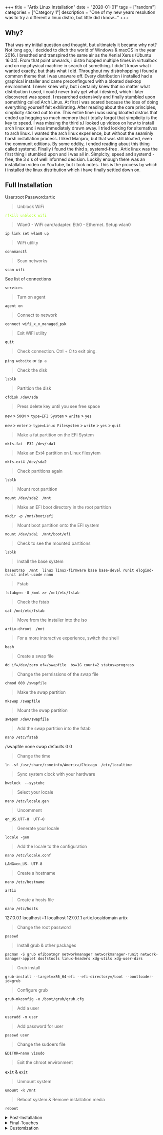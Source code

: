 +++
title = "Artix Linux Installation"
date = "2020-01-01"
tags = ["random"]
categories = ["Category 1"]
description = "One of my new years resolution was to try a different a linux distro, but little did i know..."
+++

## Why?
That was my initial question and thought, but ultimately it became why not? Not long ago, i decided to ditch the world of Windows & macOS in the year 2016. I breathed and transpired the same air as the Xenial Xerus (Ubuntu 16.04). From that point onwards, i distro hopped multiple times in virtualbox and on my physical machine in search of something. I didn't know what i wanted exactly, but thats what i did. Throughout my distrohopping i found a common theme that i was unaware off. Every distribution i installed had a graphical installer and came preconfingured with a bloated desktop environment. I never knew why, but i certainly knew that no matter what distribution i used, i could never truly get what i desired, which i later discovered was speed. I researched extensively and finally stumbled upon something called Arch Linux. At first i was scared because the idea of doing everything yourself felt exhilirating. After reading about the core principles, simplicity sticked out to me. This entire time i was using bloated distros that ended up hogging so much memory that i totally forgot that simplicity is the key to speed. I was missing the third s.I looked up videos on how to install arch linux and i was immediately drawn away. I tried looking for alternatives to arch linux. I wanted the arch linux experience, but without the seaminly harsh installation process. I liked Manjaro, but that was still bloated, even the communit editions. By some oddity, i ended reading about this thing called systemd. Finally i found the third s, systemd-free . Artix linux was the first thing i stumbled upon and i was all in. Simplcity, speed and systemd -free, the 3 s's of well informed decision. Luckily enough there was an installation video on YouTube, but i took notes. This is the process by which i installed the linux distribution which i have finally settled down on.

## Full Installation

User:root
Password:artix

> Unblock WiFi
<span style='color:#a8ff17;'>

`rfkill unblock wifi`

</span>

> Wlan0  - WiFi card/adapter. Eth0  - Ethernet. Setup wlan0

`ip link set wlan0 up`

> WiFi utility

`connmanctl`

> Scan networks

`scan wifi`

 See list of connections

`services`

> Turn on agent

`agent on`

> Connect to network

`connect wifi_x_x_managed_psk`

> Exit WiFi utility

`quit`

> Check connection. Ctrl + C to exit ping.

`ping website` or `ip a`


> Check the disk

`lsblk`

> Partition the disk

`cfdisk /dev/sda`

> Press delete key until you see free space

`new` > `500M` > `type=EFI System` > `write` > `yes`

`new` > `enter` > `type=Linux Filesystem` > `write` > `yes` > `quit`

>  Make a fat partition on the EFI System

`mkfs.fat -F32 /dev/sda1`

> Make an Ext4 partition on Linux filesytem

`mkfs.ext4 /dev/sda2`

> Check partitions again

`lsblk`

> Mount root partition

`mount /dev/sda2  /mnt`

> Make an EFI boot directory in the root partition

`mkdir -p /mnt/boot/efi`

> Mount boot partition onto the EFI system

`mount /dev/sda1  /mnt/boot/efi`

> Check to see the mounted partitions

`lsblk`

> Install the base system

`basestrap  /mnt  linux linux-firmware base base-devel runit elogind-runit intel-ucode nano`

> Fstab

`fstabgen -U /mnt >> /mnt/etc/fstab`

> Check the fstab

`cat /mnt/etc/fstab`

> Move from the installer into the iso

`artix-chroot  /mnt`

> For a more interactive experience, switch the shell

`bash`

> Create a swap file

`dd if=/dev/zero of=/swapfile  bs=1G count=2 status=progress`

> Change the permissions of the swap file

`chmod 600 /swapfile`

> Make the swap partition

`mkswap /swapfile`

> Mount the swap partition

`swapon /dev/swapfile`

> Add the swap partition into the fstab

`nano /etc/fstab`

/swapfile     none   swap   defaults   0  0

> Change the time

`ln -sf /usr/share/zoneinfo/America/Chicago  /etc/localtime`

> Sync system clock with your hardware

`hwclock  --systohc`

> Select your locale

`nano /etc/locale.gen`

> Uncomment

`en_US.UTF-8  UTF-8`

> Generate your locale

`locale -gen`

> Add the locale to the configuration

`nano /etc/locale.conf`

`LANG=en_US. UTF-8`

> Create a hostname

`nano /etc/hostname`

`artix`

> Create a hosts file

`nano /etc/hosts`

127.0.0.1     localhost
::1                  localhost
127.0.1.1      artix.localdomain   artix

> Change the root password

`passwd`

> Install grub & other packages

`pacman -S grub efibootmgr networkmanager networkmanager-runit network-manager-applet dosfstools linux-headers xdg-utils xdg-user-dirs`

> Grub install

`grub-install --target=x86_64-efi --efi-directory=/boot --bootloader-id=grub `

> Configure grub

`grub-mkconfig -o /boot/grub/grub.cfg`

> Add a user

`useradd -m user`

> Add password for user

`passwd user`

> Change the sudoers  file

`EDITOR=nano visudo`


> Exit the chroot environment

`exit` & `exit`

> Unmount  system

`umount -R /mnt `

> Reboot system & Remove installation media

`reboot`

</details>

<details><summary>Post-Installation</summary>

`yay -S pixelorama-bin helm-synth godot vital-synth gimp-git inkscape-git audacity-git odin2-synthesizer aseprite alacritty android-tools reaper-bin vscodium-bin awesome librewolf-bin calcurse alacritty pandoc vlc-git pulseaudio-gitit thunar libreoffice-still unzip ranger lmms-beta-bin flutter android-file-transer nvidia nvidia-utils neofetch mlocate updatedb calibre-git picom feh polybar rofi volctl vim redshift font-manager gnome-tweaks-git sweet-theme-git papirus-icon-theme-git rsm oomox lxappearance-gtk3 beaker tor-browser hugo pngcrush oxipng optipng birdfont fontforge blender dust3d makehuman goxel gpick lilypond vcvrack element fluidsynth carla mc tiled htop sdcv stardict gnupg ccrypt sirikali carp encfsui cryptkeeper cava ttf-twemoji-color ttf-bitstream-vera zip unarchiver p7zip `

[Mount Android Device Guide](https://techsner.com/2020/08/05/how-to-mount-android-phone-on-arch-linux/)

[Install Yay AUR Helper](https://www.tecmint.com/install-yay-aur-helper-in-arch-linux-and-manjaro/)


<!-- Librewolf is my new favorite browser of choice and dare i say faster. Faster than Brave browser even. My DNS setup with instruction found [here(https://support.opendns.com/hc/en-us/articles/360038086532-Using-DNS-over-HTTPS-DoH-with-OpenDNS or https://developers.cloudflare.com/1.1.1.1/1.1.1.1-for-families/setup-instructions/dns-over-https )]  -->


</details>

<details><summary>Final-Touches</summary>

- Brightness Control <!-- Brightness control (ACPI). The most efficient way to edit brightness: echo # > /sys/class/backlight/nvidia_0/brightness. Even better set an alias. like eb 50 = 50%, eb 25 =25% The problem with the Nvidia Gpu is the fact that that the nvidia_0 values do not reflect that of the ones set using the xbacklight -set # command. They function independently. The brightness can also be adjusted through the Nvidia X settings. I need to reread this [page](https://wiki.archlinux.org/index.php/Backlight)-->
- Volume Control <!--Get the volume to work (ALSA Jack,Pulseaduio ) - You have a sof card, install the sof-firmware and alsa-ucm-conf packages. Link [here](https://bbs.archlinux.org/viewtopic.php?id=262469) Alsa utils uses systemd. More about Alsa [here](https://wiki.archlinux.org/index.php/Advanced_Linux_Sound_Architecture) -->
- Android MTP <!-- Android MTP (file transfer) I do miss drag and and drop, but aft-mtp-cli saved me. The comamand get [file or directort] [LinuxFS directory] . Super cool. I just transfered 2.5GB from my phone to PC in 16 seconds. That would have taken minutes with a GUI application Mounting external media (Flash drives,portable storage etc)  -->
- Yubico Authentication <!-- Systemd problem. Read the Void linux documentation to find a solution on how to enable Pcscd on the Runit init system -->
- Multilingual Support <!-- Locale/Localization(L10n)/Internalization(i18n) Problem: Unable to displays characters other than en_US.UTF-8 (Only roman/latin characters, No CJKV characters; chinese, japanese, korean,vietnamese) (Not multilingual, especially in browsers) (Is it a font problem?) Large font collection package:pacman -S adobe-source-han-sans-otc-fonts. That did the trick, just a simple font installation    --> 
- VST Functionality <!-- Most annoying problem by far, the VST's were able to function flawlessly on Manjaro, but the DIY lifestyle has some things that make you wish you had just sticked to Manjaro.I cant get my VST's most of my VST's to work on my setup, so i went ahead and tried something experimental. I installed the entire pro-audio group of applications which consists of 180 packages tantamounting to nearly 4GB. I just need a working solution and then i'll slowly remove each package. Overkill is better than having to search for a solution when there isnt any Zynaddsubfx sound not working. Possible solution [here](https://bbs.archlinux.org/viewtopic.php?id=227838) -->

</details>

<details><summary>Customization</summary>

- Alacritty <!--Copy the config file to the home directory. Uncomment the theme. Color format Hex (0x2c2c2c) . Just made everything green --> 
- VScodium <!--(Just black). To make the menu bar match change from native to custom on (window.titleBarStyle) -->
- Aseprite <!-- Install a .extension or .zip as an extensions and click apply in themes under preferences.You can also manually theme by editing the theme.xml located in /usr/share/aseprite/data/extensions/aseprite-theme -->
-Librewolf <!-- Mozilla has killed Firefox in the same manner that Brave browser did with its affilitate links scandal. Librewolf is a fork of Firefox that ships without Telemetry and has better privacy hardening features. Firefox configuration [here](https://privacytools.io/browsers/#about_config) Theme configuration [here](https://github.com/manilarome/blurredfox/).Ferdi was great, but at the end of the day you only need a single browser, even if that browsr is optimized for social networking sites and email. -->
- GRUB Theme <!-- [here](https://www.gnome-look.org/p/1429443/) -->
- GTK3 Theme <!-- Sweet-Dark. Theme from [Pling](https://www.pling.com/s/Gnome/p/1253385/) . 2 simplww commands to set it. gsettings set org.gnome.desktop.interface gtk-theme Sweet ... gsettings set org.gnome.desktop.wm.preferences theme Sweet -->
- Reaper <!-- VST is stored here /usr/lib/vst and here /usr/lib/vst3 -->
- Awesomewm [option 1](https://github.com/manilarome/the-glorious-dotfiles) [Option 2](https://github.com/WillPower3309/awesome-dotfiles)
- Compositor (Kawase-blur) <!-- i am currently unable to use picom due to some errors. I'll search for a solution at a later time. There is no need to spend hours trying to solve a problem that doenst hinder my workflow. I would love to have that kawase blur, but man must take break and do other things -->
- [Oomox](https://github.com/themix-project/oomox)
